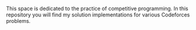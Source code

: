 This space is dedicated to the practice of competitive programming. In this repository you will find my solution implementations for various Codeforces problems.
 <!--
Additionally, the exercises are categorized based on difficulty levels from Codeforces:
* Easy: Beginner-friendly problems to grasp fundamental concepts.
* Medium: Intermediate-level problems to enhance problem-solving skills.
* Hard: Advanced challenges for those seeking a greater challenge.

## Codeforces difficulty levels
Here is an overview of the difficulty ranges in Codeforces:

* 800-1200: Very easy problems, suitable for beginners.
* 1200-1500: Easy problems, suitable for those who have gained some experience.
* 1500-1800: Problems of medium difficulty, appropriate for intermediate programmers.
* 1800-2100: More challenging problems, aimed at more advanced programmers.
* 2100-2400: Difficult problems, for those with significant experience.
* 2400-2700: Very difficult problems, requiring advanced skills in algorithms and data structures.
* 2700-3000: Extremely difficult problems, reserved for very competent programmers.
* 3000-3500+: Exceptionally difficult problems, suitable for high-level contestants and competitors in the final stages of competitions.
-->
